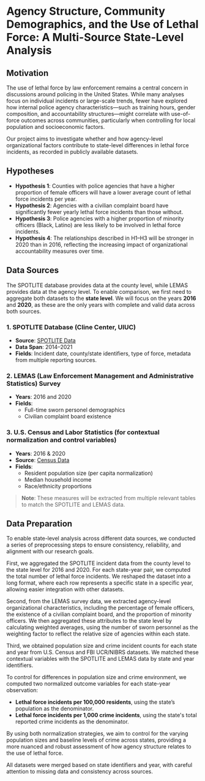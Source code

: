 # Agency Structure, Community Demographics, and the Use of Lethal Force: A Multi-Source State-Level Analysis

## Motivation

The use of lethal force by law enforcement remains a central concern in discussions around policing in the United States. While many analyses focus on individual incidents or large-scale trends, fewer have explored how internal police agency characteristics—such as training hours, gender composition, and accountability structures—might correlate with use-of-force outcomes across communities, particularly when controlling for local population and socioeconomic factors.

Our project aims to investigate whether and how agency-level organizational factors contribute to state-level differences in lethal force incidents, as recorded in publicly available datasets.

## Hypotheses

- **Hypothesis 1**: Counties with police agencies that have a higher proportion of female officers will have a lower average count of lethal force incidents per year.
- **Hypothesis 2**: Agencies with a civilian complaint board have significantly fewer yearly lethal force incidents than those without.
- **Hypothesis 3**: Police agencies with a higher proportion of minority officers (Black, Latino) are less likely to be involved in lethal force incidents.
- **Hypothesis 4**: The relationships described in H1–H3 will be stronger in 2020 than in 2016, reflecting the increasing impact of organizational accountability measures over time.

## Data Sources

The SPOTLITE database provides data at the county level, while LEMAS provides data at the agency level. To enable comparison, we first need to aggregate both datasets to the **state level**. We will focus on the years **2016** and **2020**, as these are the only years with complete and valid data across both sources.

### 1. SPOTLITE Database (Cline Center, UIUC)

- **Source**: [SPOTLITE Data](https://clinecenter.illinois.edu/spotlite/data)
- **Data Span**: 2014–2021
- **Fields**: Incident date, county/state identifiers, type of force, metadata from multiple reporting sources.

### 2. LEMAS (Law Enforcement Management and Administrative Statistics) Survey

- **Years**: 2016 and 2020
- **Fields**:
  - Full-time sworn personel demographics
  - Civilian complaint board existence


### 3. U.S. Census and Labor Statistics (for contextual normalization and control variables)

- **Years**: 2016 & 2020
- **Source**: [Census Data](https://data.census.gov/table/ACSST1Y2023.S1902?q=United+States&t=Income+(Households,+Families,+Individuals)&g=010XX00US,$0400000)
- **Fields**:
  - Resident population size (per capita normalization)
  - Median household income
  - Race/ethnicity proportions

> **Note**: These measures will be extracted from multiple relevant tables to match the SPOTLITE and LEMAS data.

## Data Preparation

To enable state-level analysis across different data sources, we conducted a series of preprocessing steps to ensure consistency, reliability, and alignment with our research goals.

First, we aggregated the SPOTLITE incident data from the county level to the state level for 2016 and 2020. For each state-year pair, we computed the total number of lethal force incidents. We reshaped the dataset into a long format, where each row represents a specific state in a specific year, allowing easier integration with other datasets.

Second, from the LEMAS survey data, we extracted agency-level organizational characteristics, including the percentage of female officers, the existence of a civilian complaint board, and the proportion of minority officers. We then aggregated these attributes to the state level by calculating weighted averages, using the number of sworn personnel as the weighting factor to reflect the relative size of agencies within each state.

Third, we obtained population size and crime incident counts for each state and year from U.S. Census and FBI UCR/NIBRS datasets. We matched these contextual variables with the SPOTLITE and LEMAS data by state and year identifiers.

To control for differences in population size and crime environment, we computed two normalized outcome variables for each state-year observation:
- **Lethal force incidents per 100,000 residents**, using the state’s population as the denominator.
- **Lethal force incidents per 1,000 crime incidents**, using the state's total reported crime incidents as the denominator.

By using both normalization strategies, we aim to control for the varying population sizes and baseline levels of crime across states, providing a more nuanced and robust assessment of how agency structure relates to the use of lethal force.

All datasets were merged based on state identifiers and year, with careful attention to missing data and consistency across sources.
